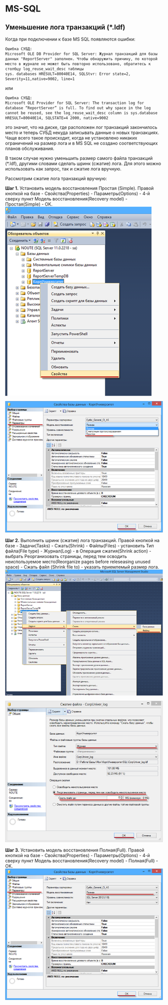 # MS-SQL

## Уменьшение лога транзакций (*.ldf)

Когда при подключении к базе MS SQL появляются ошибки:
```
Ошибка СУБД:
Microsoft OLE DB Provider for SQL Server: Журнал транзакций для базы данных "ReportServer" заполнен. Чтобы обнаружить причину, по которой место в журнале не может быть повторно использовано, обратитесь к столбцу log_reuse_wait_desc таблицы
sys. databases HRESULT=80040E14, SQLStvr: Error state=2, Severity=11,native=9002, line=1
```
или
```
Ошибка СУБД:
Microsoft OLE Provider for SQL Server: The transaction log for database “ReportServer” is full. To find out why space in the log cannot be reused, see the log_reuse_wait_desc column is sys.database
HRESULT=80040E14, SQLSTATE=4 2000, native=9002
```
это значит, что на диске, где расположен лог транзакций закончилось место и теперь СУБД некуда записывать данные о новых транзакциях. Чаще всего такое происходит, когда не установлено никаких ограничений на размер лога и в MS SQL не создано соответствующих планов обслуживания.

В таком случае нужно уменьшить размер самого файла транзакций (*.ldf), другими словами сделать шринк (сжатие) лога. Для этого можно использовать как запрос, так и сжатие лога вручную.

Рассмотрим сжатие лога транзакций вручную:

**Шаг 1.** Установить модель восстановления Простая (Simple). Правой кнопкой на базе - Свойства(Properties) - Параметры(Options) - 4-й сверху пункт Модель восстановления(Recovery model) - Простая(Simple) - OK.
![Шринк лога - 1.png](1.png)

![Шринк лога - 2.png](2.png)

**Шаг 2.** Выполнить шринк (сжатие) лога транзакций. Правой кнопкой на базе - Задачи(Tasks) - Сжать(Shrink) - Файлы(Files) - установить Тип файла(File type) - Журнал(Log) - в Операция сжатия(Shrink action) - выбрать Реорганизовать страницы, перед тем осводить неиспользуемое место(Reorganize pages before releseasing unused space) - Сжать файл (Shrink file to) - указать приемлемый размер лога.
![Шринк лога - 3.png](3.png)

![Шринк лога - 4.png](4.png)

**Шаг 3.** Установить модель восстановления Полная(Full). Правой кнопкой на базе - Свойства(Properties) - Параметры(Options) - 4-й сверху пункт Модель восстановления(Recovery model) - Полная(Full) - OK.
![Шринк лога - 5.png](5.png)
